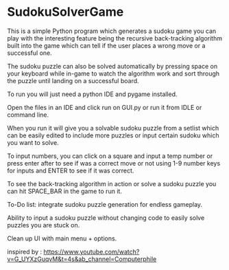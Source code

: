 # SudokuSolverGame
This is a simple Python program which generates a sudoku game you can play with the interesting feature being the recursive back-tracking algorithm built into the game which can tell  if
 the user places a wrong move or a successful one.
 
 
 The sudoku puzzle can also be solved automatically by pressing space on your keyboard while in-game to watch the algorithm work and sort through the puzzle until landing on a 
 successful board.
 
 To run you will just need a python IDE and pygame installed.
 
 
 Open the files in an IDE and click run on GUI.py or run it from IDLE or command line.
 
 
 When you run it will give you a solvable sudoku puzzle from a setlist which can be easily edited to include more puzzles or input certain sudoku which you want to solve.
 
 
 To input numbers, you can click on a square and input a temp number or press enter after to see if was a correct move or not using 1-9 number keys for inputs and ENTER to see if it was
 correct.
 
 
 To see the back-tracking algorithm in action or solve a sudoku puzzle you can hit SPACE_BAR in the game to run it.
 
 To-Do list:
 integrate sudoku puzzle generation for endless gameplay.
 
 Ability to input a sudoku puzzle without changing code to easily solve puzzles you are stuck on.
 
 
 Clean up UI with main menu + options.
 
 inspired by : https://www.youtube.com/watch?v=G_UYXzGuqvM&t=4s&ab_channel=Computerphile
